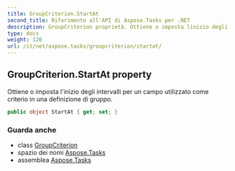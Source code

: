 ```yaml
---
title: GroupCriterion.StartAt
second_title: Riferimento all'API di Aspose.Tasks per .NET
description: GroupCriterion proprietà. Ottiene o imposta linizio degli intervalli per un campo utilizzato come criterio in una definizione di gruppo.
type: docs
weight: 120
url: /it/net/aspose.tasks/groupcriterion/startat/
---
```

## GroupCriterion.StartAt property

Ottiene o imposta l'inizio degli intervalli per un campo utilizzato come criterio in una definizione di gruppo.

```csharp
public object StartAt { get; set; }
```

### Guarda anche

* class [GroupCriterion](../)
* spazio dei nomi [Aspose.Tasks](../../groupcriterion/)
* assemblea [Aspose.Tasks](../../../)


